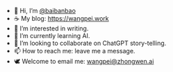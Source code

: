 - 👋 Hi, I’m [@baibanbao](https://github.com/baibanbao/)
- ☕️ My blog: https://wangpei.work
- 👀 I’m interested in writing.
- 🌱 I’m currently learning AI.
- 💞️ I’m looking to collaborate on ChatGPT story-telling.
- 📫 How to reach me: leave me a message.
- 🕊 Welcome to email me: wangpei@zhongwen.ai

<!---
baibanbao/baibanbao is a ✨ special ✨ repository because its `README.md` (this file) appears on your GitHub profile.
You can click the Preview link to take a look at your changes.
--->
